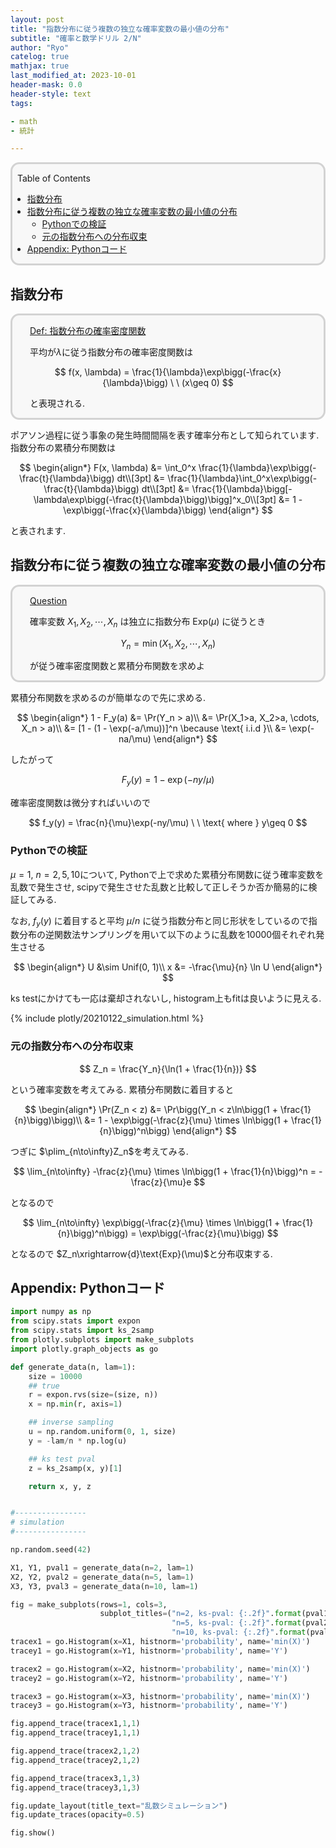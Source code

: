 ```yaml
---
layout: post
title: "指数分布に従う複数の独立な確率変数の最小値の分布"
subtitle: "確率と数学ドリル 2/N"
author: "Ryo"
catelog: true
mathjax: true
last_modified_at: 2023-10-01
header-mask: 0.0
header-style: text
tags:

- math
- 統計

---
```


<div style='border-radius: 1em; border-style:solid; border-color:#D3D3D3; background-color:#F8F8F8'>

<p class="h4">&nbsp;&nbsp;Table of Contents</p>

<!-- START doctoc generated TOC please keep comment here to allow auto update -->
<!-- DON'T EDIT THIS SECTION, INSTEAD RE-RUN doctoc TO UPDATE -->

- [指数分布](#%E6%8C%87%E6%95%B0%E5%88%86%E5%B8%83)
- [指数分布に従う複数の独立な確率変数の最小値の分布](#%E6%8C%87%E6%95%B0%E5%88%86%E5%B8%83%E3%81%AB%E5%BE%93%E3%81%86%E8%A4%87%E6%95%B0%E3%81%AE%E7%8B%AC%E7%AB%8B%E3%81%AA%E7%A2%BA%E7%8E%87%E5%A4%89%E6%95%B0%E3%81%AE%E6%9C%80%E5%B0%8F%E5%80%A4%E3%81%AE%E5%88%86%E5%B8%83)
  - [Pythonでの検証](#python%E3%81%A7%E3%81%AE%E6%A4%9C%E8%A8%BC)
  - [元の指数分布への分布収束](#%E5%85%83%E3%81%AE%E6%8C%87%E6%95%B0%E5%88%86%E5%B8%83%E3%81%B8%E3%81%AE%E5%88%86%E5%B8%83%E5%8F%8E%E6%9D%9F)
- [Appendix: Pythonコード](#appendix-python%E3%82%B3%E3%83%BC%E3%83%89)

<!-- END doctoc generated TOC please keep comment here to allow auto update -->


</div>

## 指数分布

<div style='padding-left: 2em; padding-right: 2em; border-radius: 1em; border-style:solid; border-color:#D3D3D3; background-color:#F8F8F8'>
<p class="h4"><ins>Def: 指数分布の確率密度関数</ins></p>

平均が$\lambda$に従う指数分布の確率密度関数は

$$
f(x, \lambda) = \frac{1}{\lambda}\exp\bigg(-\frac{x}{\lambda}\bigg) \ \ (x\geq 0)
$$

と表現される.

</div>

ポアソン過程に従う事象の発生時間間隔を表す確率分布として知られています. 指数分布の累積分布関数は

$$
\begin{align*}
F(x, \lambda) &= \int_0^x \frac{1}{\lambda}\exp\bigg(-\frac{t}{\lambda}\bigg) dt\\[3pt]
     &= \frac{1}{\lambda}\int_0^x\exp\bigg(-\frac{t}{\lambda}\bigg) dt\\[3pt]
     &= \frac{1}{\lambda}\bigg[-\lambda\exp\bigg(-\frac{t}{\lambda}\bigg)\bigg]^x_0\\[3pt]
     &= 1 - \exp\bigg(-\frac{x}{\lambda}\bigg)
\end{align*}
$$

と表されます.

## 指数分布に従う複数の独立な確率変数の最小値の分布

<div style='padding-left: 2em; padding-right: 2em; border-radius: 1em; border-style:solid; border-color:#D3D3D3; background-color:#F8F8F8'>
<p class="h4"><ins>Question </ins></p>

確率変数 $X_1, X_2, \cdots, X_n$ は独立に指数分布 $\text{Exp}(\mu)$ に従うとき

$$
Y_n = \min(X_1, X_2, \cdots, X_n)
$$

が従う確率密度関数と累積分布関数を求めよ

</div>

累積分布関数を求めるのが簡単なので先に求める.

$$
\begin{align*}
1 - F_y(a) &= \Pr(Y_n > a)\\
           &= \Pr(X_1>a, X_2>a, \cdots, X_n > a)\\
           &= [1 - (1 - \exp(-a/\mu))]^n \because \text{ i.i.d }\\
           &= \exp(-na/\mu)
\end{align*}
$$

したがって 

$$
F_y(y) = 1 - \exp(-ny/\mu)
$$

確率密度関数は微分すればいいので

$$
f_y(y) = \frac{n}{\mu}\exp(-ny/\mu) \  \ \text{ where } y\geq 0
$$

### Pythonでの検証

$\mu = 1$, $n=2, 5, 10$について, Pythonで上で求めた累積分布関数に従う確率変数を乱数で発生させ, 
scipyで発生させた乱数と比較して正しそうか否か簡易的に検証してみる.

なお, $f_y(y)$ に着目すると平均 $\mu/n$ に従う指数分布と同じ形状をしているので指数分布の逆関数法サンプリングを用いて以下のように乱数を10000個それぞれ発生させる

$$
\begin{align*}
U &\sim Unif(0, 1)\\
x &= -\frac{\mu}{n} \ln U
\end{align*}
$$

ks testにかけても一応は棄却されないし, histogram上もfitは良いように見える.

{% include plotly/20210122_simulation.html %}

### 元の指数分布への分布収束

$$
Z_n = \frac{Y_n}{\ln(1 + \frac{1}{n})}
$$

という確率変数を考えてみる. 累積分布関数に着目すると

$$
\begin{align*}
\Pr(Z_n < z) &= \Pr\bigg(Y_n < z\ln\bigg(1 + \frac{1}{n}\bigg)\bigg)\\
             &= 1 - \exp\bigg(-\frac{z}{\mu} \times \ln\bigg(1 + \frac{1}{n}\bigg)^n\bigg)
\end{align*}
$$

つぎに $\plim_{n\to\infty}Z_n$を考えてみる.

$$
\lim_{n\to\infty} -\frac{z}{\mu} \times \ln\bigg(1 + \frac{1}{n}\bigg)^n = -\frac{z}{\mu}e
$$

となるので

$$
\lim_{n\to\infty} \exp\bigg(-\frac{z}{\mu} \times \ln\bigg(1 + \frac{1}{n}\bigg)^n\bigg) = \exp\bigg(-\frac{z}{\mu}\bigg)
$$


となるので $Z_n\xrightarrow{d}\text{Exp}(\mu)$と分布収束する.


## Appendix: Pythonコード

```python
import numpy as np
from scipy.stats import expon
from scipy.stats import ks_2samp
from plotly.subplots import make_subplots
import plotly.graph_objects as go

def generate_data(n, lam=1):
    size = 10000
    ## true
    r = expon.rvs(size=(size, n))
    x = np.min(r, axis=1)

    ## inverse sampling
    u = np.random.uniform(0, 1, size)
    y = -lam/n * np.log(u)

    ## ks test pval
    z = ks_2samp(x, y)[1]

    return x, y, z


#----------------
# simulation
#----------------

np.random.seed(42)

X1, Y1, pval1 = generate_data(n=2, lam=1)
X2, Y2, pval2 = generate_data(n=5, lam=1)
X3, Y3, pval3 = generate_data(n=10, lam=1)

fig = make_subplots(rows=1, cols=3, 
                    subplot_titles=("n=2, ks-pval: {:.2f}".format(pval1), 
                                    "n=5, ks-pval: {:.2f}".format(pval2), 
                                    "n=10, ks-pval: {:.2f}".format(pval3)))
tracex1 = go.Histogram(x=X1, histnorm='probability', name='min(X)')
tracey1 = go.Histogram(x=Y1, histnorm='probability', name='Y')

tracex2 = go.Histogram(x=X2, histnorm='probability', name='min(X)')
tracey2 = go.Histogram(x=Y2, histnorm='probability', name='Y')

tracex3 = go.Histogram(x=X3, histnorm='probability', name='min(X)')
tracey3 = go.Histogram(x=Y3, histnorm='probability', name='Y')

fig.append_trace(tracex1,1,1)
fig.append_trace(tracey1,1,1)

fig.append_trace(tracex2,1,2)
fig.append_trace(tracey2,1,2)

fig.append_trace(tracex3,1,3)
fig.append_trace(tracey3,1,3)

fig.update_layout(title_text="乱数シミュレーション")
fig.update_traces(opacity=0.5)

fig.show()

```
